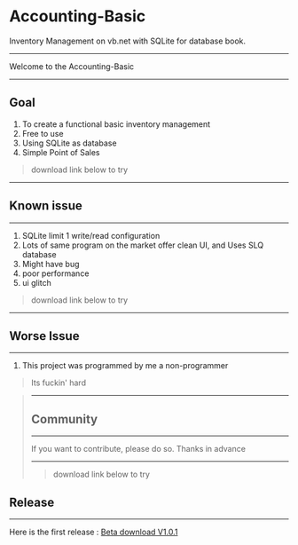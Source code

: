 # Accounting-Basic
Inventory Management on vb.net with SQLite for database book.

***
Welcome to the Accounting-Basic
***
## Goal
1. To create a functional basic inventory management
2. Free to use
3. Using SQLite as database
4. Simple Point of Sales 
>
> download link below to try
> 


***
## Known issue
***
1. SQLite limit 1 write/read configuration
2. Lots of same program on the market offer clean UI, and Uses SLQ database
3. Might have bug
4. poor performance
5. ui glitch
>
> download link below to try
> 

***
##  Worse Issue
***
1. This project was programmed by me a non-programmer
 >  Its fuckin' hard

>***
>## Community
>***
>  If you want to contribute, please do so. 
>  Thanks in advance
>  ***
>  >
> >download link below to try
> >
## Release
***
Here is the first release : [Beta download V1.0.1 ](https://github.com/ronaldtisa/Accounting-Basic/releases/tag/beta1)


